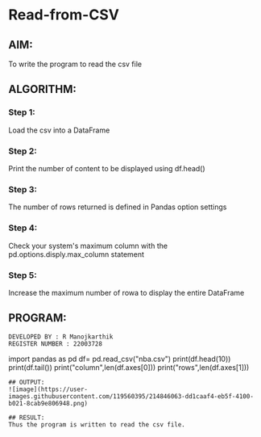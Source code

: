 # Read-from-CSV

## AIM:
To write the program to read the csv file

## ALGORITHM:
### Step 1:
Load the csv into a DataFrame
### Step 2:
Print the number of content to be displayed using df.head()
### Step 3:
The number of rows returned is defined in Pandas option settings
### Step 4:
Check your system's maximum column with the pd.options.disply.max_column statement
### Step 5:
Increase the maximum number of rowa to display the entire DataFrame

## PROGRAM:
```
DEVELOPED BY : R Manojkarthik
REGISTER NUMBER : 22003728
```
import pandas as pd
df= pd.read_csv("nba.csv")
print(df.head(10))
print(df.tail())
print("column",len(df.axes[0]))
print("rows",len(df.axes[1]))
```
## OUTPUT:
![image](https://user-images.githubusercontent.com/119560395/214846063-dd1caaf4-eb5f-4100-b021-8cab9e806948.png)

## RESULT:
Thus the program is written to read the csv file.
